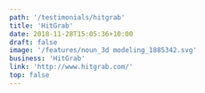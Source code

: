 ```yaml
---
path: '/testimonials/hitgrab'
title: 'HitGrab'
date: 2018-11-28T15:05:36+10:00
draft: false
image: '/features/noun_3d modeling_1885342.svg'
business: 'HitGrab'
link: 'http://www.hitgrab.com/'
top: false
---
```


